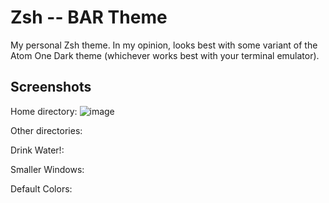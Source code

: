 # Zsh -- BAR Theme

My personal Zsh theme.
In my opinion, looks best with some variant of the Atom One Dark theme (whichever works best with your terminal emulator).

## Screenshots

Home directory:
![image](https://user-images.githubusercontent.com/22773226/57203867-6f488a00-6f81-11e9-9dc7-4f7d63bbee00.png)

Other directories:

Drink Water!:

Smaller Windows:

Default Colors:

